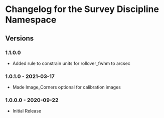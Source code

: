 # Changelog for the Survey Discipline Namespace

## Versions

### 1.1.0.0

* Added rule to constrain units for rollover_fwhm to arcsec

### 1.0.1.0 - 2021-03-17

* Made Image_Corners optional for calibration images

### 1.0.0.0 - 2020-09-22

* Initial Release

